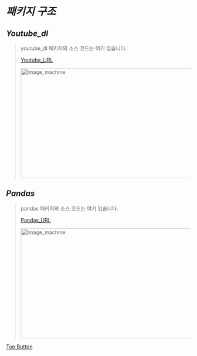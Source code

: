 *패키지 구조*
=====  

*Youtube_dl*
-----  
> youtube_dl 패키지의 소스 코드는 여기 있습니다.  
>   
> [Youtube_URL](https://github.com/ytdl-org/youtube-dl)  
>   
> <img src="https://user-images.githubusercontent.com/66001539/120745508-42884780-c538-11eb-9178-b6aad835f4d0.png" width="600px" height="300px" title="px(픽셀) 크기 설정" alt="Image_machine"></img><br/>  

*Pandas*
-----  
> pandas 패키지의 소스 코드는 여기 있습니다.  
>   
> [Pandas_URL](https://github.com/pandas-dev/pandas)  
>   
> <img src="https://user-images.githubusercontent.com/66001539/120745670-9abf4980-c538-11eb-8d07-e52fb01156bc.png" width="600px" height="300px" title="px(픽셀) 크기 설정" alt="Image_machine"></img><br/>  
  
[Top Button](#)
